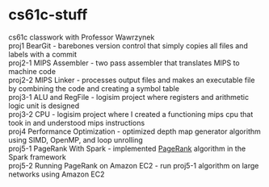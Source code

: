 # cs61c-stuff
cs61c classwork with Professor Wawrzynek  
proj1 BearGit - barebones version control that simply copies all files and labels with a commit  
proj2-1 MIPS Assembler - two pass assembler that translates MIPS to machine code   
proj2-2 MIPS Linker - processes output files and makes an executable file by combining the code and creating a symbol table  
proj3-1 ALU and RegFile - logisim project where registers and arithmetic logic unit is designed  
proj3-2 CPU - logisim project where I created a functioning mips cpu that took in and understood mips instructions  
proj4 Performance Optimization - optimized depth map generator algorithm using SIMD, OpenMP, and loop unrolling  
proj5-1 PageRank With Spark - implemented [PageRank](http://infolab.stanford.edu/~backrub/google.html) algorithm in the Spark framework  
proj5-2 Running PageRank on Amazon EC2 - run proj5-1 algorithm on large networks using Amazon EC2  
